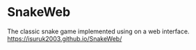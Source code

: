 # SnakeWeb
The classic snake game implemented using on a web interface.
https://isuruk2003.github.io/SnakeWeb/